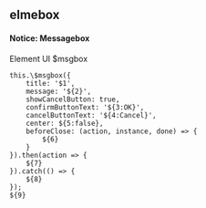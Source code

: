 ## elmebox
#### Notice: Messagebox
Element UI $msgbox
```
this.\$msgbox({
	title: '$1',
	message: '${2}',
	showCancelButton: true,
	confirmButtonText: '${3:OK}',
	cancelButtonText: '${4:Cancel}',
	center: ${5:false},
	beforeClose: (action, instance, done) => {
		${6}
	}
}).then(action => {
	${7}
}).catch(() => {
	${8}
});
${9}
```